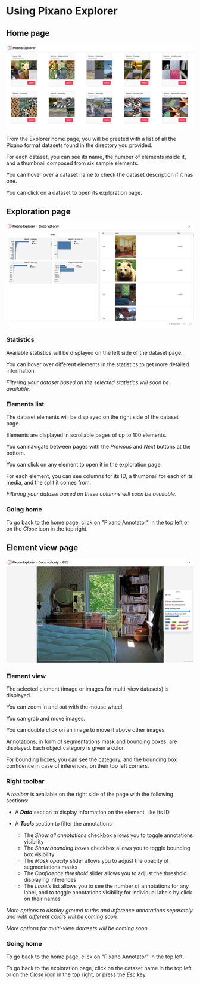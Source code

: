 # Using Pixano Explorer


## Home page

![Pixano Explorer Home Page](../assets/user/explorer_home.png)

From the Explorer home page, you will be greeted with a list of all the Pixano format datasets found in the directory you provided.

For each dataset, you can see its name, the number of elements inside it, and a thumbnail composed from six sample elements.

You can hover over a dataset name to check the dataset description if it has one.

You can click on a dataset to open its exploration page.


## Exploration page

![Pixano Explorer Dataset Exploration Page](../assets/user/explorer_exploration.png)

### Statistics

Available statistics will be displayed on the left side of the dataset page.

You can hover over different elements in the statistics to get more detailed information.

*Filtering your dataset based on the selected statistics will soon be available.*

### Elements list

The dataset elements will be displayed on the right side of the dataset page.

Elements are displayed in scrollable pages of up to 100 elements.

You can navigate between pages with the *Previous* and *Next* buttons at the bottom.

You can click on any element to open it in the exploration page.

For each element, you can see columns for its ID, a thumbnail for each of its media, and the split it comes from.

*Filtering your dataset based on these columns will soon be available.*

### Going home

To go back to the home page, click on "Pixano Annotator" in the top left or on the *Close* icon in the top right.


## Element view page

![Pixano Explorer Element View Page](../assets/user/explorer_elementview.png)

### Element view

The selected element (image or images for multi-view datasets) is displayed.

You can zoom in and out with the mouse wheel.

You can grab and move images.

You can double click on an image to move it above other images.

Annotations, in form of segmentations mask and bounding boxes, are displayed.
Each object category is given a color.

For bounding boxes, you can see the category, and the bounding box confidence in case of inferences, on their top left corners.

### Right toolbar

A *toolbar* is available on the right side of the page with the following sections:

- A ***Data*** section to display information on the element, like its ID

- A ***Tools*** section to filter the annotations
    - The *Show all annotations* checkbox allows you to toggle annotations visibility
    - The *Show bounding boxes* checkbox allows you to toggle bounding box visibility
    - The *Mask opacity* slider allows you to adjust the opacity of segmentations masks
    - The *Confidence threshold* slider allows you to adjust the threshold displaying inferences
    - The *Labels* list allows you to see the number of annotations for any label, and to toggle annotations visibility for individual labels by click on their names

*More options to display ground truths and inference annotations separately and with different colors will be coming soon.*

*More options for multi-view datasets will be coming soon.*

### Going home

To go back to the home page, click on "Pixano Annotator" in the top left.

To go back to the exploration page, click on the dataset name in the top left or on the *Close* icon in the top right, or press the *Esc* key.